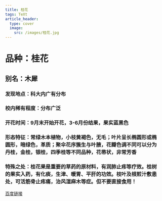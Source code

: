 ```yaml
---
title: 桂花
tags: TeXt
article_header:
  type: cover
  image:
    src: /images/桂花.jpg
---
```


# 品种：桂花
## 别名：木犀
### 发现地点：科大内广有分布
### 校内稀有程度：分布广泛
### 开花时间：9月末开始开花，3-6月份结果，果实蓝黑色
### 形态特征：常绿木本植物，小枝黄褐色，无毛；叶片呈长椭圆形或椭圆形，暗绿色，革质；聚伞花序簇生与叶腋，花瓣色调不同可以分为丹桂，金桂，银桂，四季桂等不同品种，花帚状，非常芳香
### 特殊之处：桂花果是重要的草药的原材料，有润肺止疼等疗效。桂树的果实入药，有化痰，生津、暖胃、平肝的功效。枝叶及根煎汁敷患处，可活筋骨止疼痛，治风湿麻木等症。但不要直接食用！

[百度链接](https://baike.baidu.com/item/%E7%B4%AB%E4%B8%81%E9%A6%99/1076778?fr=ge_ala)

<!--more-->
